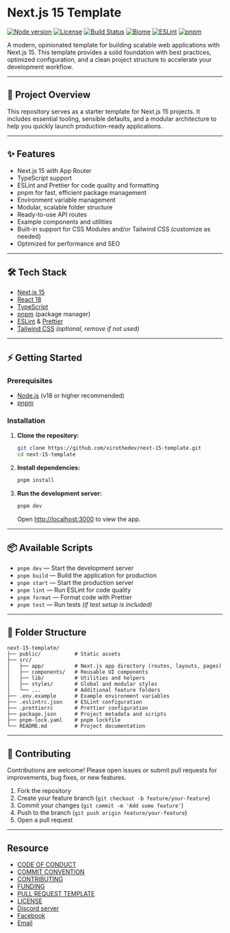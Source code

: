 # Next.js 15 Template

<p align="left">
  <a href="https://nodejs.org/"><img src="https://img.shields.io/badge/node-%3E=18.0.0-green?logo=node.js" alt="Node version" /></a>
  <a href="https://github.com/xirothedev/next-15-template/blob/main/LICENSE"><img src="https://img.shields.io/github/license/xirothedev/next-15-template?color=blue" alt="License" /></a>
  <a href="https://github.com/xirothedev/next-15-template/actions"><img src="https://github.com/xirothedev/next-15-template/actions/workflows/ci.yml/badge.svg" alt="Build Status" /></a>
  <a href="https://biomejs.dev/"><img src="https://img.shields.io/badge/code_style-biome-5B5B5B?logo=biome" alt="Biome" /></a>
  <a href="https://eslint.org/"><img src="https://img.shields.io/badge/lint-eslint-4B32C3?logo=eslint" alt="ESLint" /></a>
  <a href="https://pnpm.io/"><img src="https://img.shields.io/badge/package%20manager-pnpm-F69220?logo=pnpm" alt="pnpm" /></a>
</p>

A modern, opinionated template for building scalable web applications with Next.js 15. This template provides a solid foundation with best practices, optimized configuration, and a clean project structure to accelerate your development workflow.

---

## 🚀 Project Overview

This repository serves as a starter template for Next.js 15 projects. It includes essential tooling, sensible defaults, and a modular architecture to help you quickly launch production-ready applications.

---

## ✨ Features

- Next.js 15 with App Router
- TypeScript support
- ESLint and Prettier for code quality and formatting
- pnpm for fast, efficient package management
- Environment variable management
- Modular, scalable folder structure
- Ready-to-use API routes
- Example components and utilities
- Built-in support for CSS Modules and/or Tailwind CSS (customize as needed)
- Optimized for performance and SEO

---

## 🛠️ Tech Stack

- [Next.js 15](https://nextjs.org/)
- [React 18](https://react.dev/)
- [TypeScript](https://www.typescriptlang.org/)
- [pnpm](https://pnpm.io/) (package manager)
- [ESLint](https://eslint.org/) & [Prettier](https://prettier.io/)
- [Tailwind CSS](https://tailwindcss.com/) _(optional, remove if not used)_

---

## ⚡ Getting Started

### Prerequisites

- [Node.js](https://nodejs.org/) (v18 or higher recommended)
- [pnpm](https://pnpm.io/)

### Installation

1. **Clone the repository:**
    ```bash
    git clone https://github.com/xirothedev/next-15-template.git
    cd next-15-template
    ```
2. **Install dependencies:**
    ```bash
    pnpm install
    ```
3. **Run the development server:**
    ```bash
    pnpm dev
    ```
    Open [http://localhost:3000](http://localhost:3000) to view the app.

---

## 📦 Available Scripts

- `pnpm dev` — Start the development server
- `pnpm build` — Build the application for production
- `pnpm start` — Start the production server
- `pnpm lint` — Run ESLint for code quality
- `pnpm format` — Format code with Prettier
- `pnpm test` — Run tests _(if test setup is included)_

---

## 📁 Folder Structure

```
next-15-template/
├── public/           # Static assets
├── src/
│   ├── app/          # Next.js app directory (routes, layouts, pages)
│   ├── components/   # Reusable UI components
│   ├── lib/          # Utilities and helpers
│   ├── styles/       # Global and modular styles
│   └── ...           # Additional feature folders
├── .env.example      # Example environment variables
├── .eslintrc.json    # ESLint configuration
├── .prettierrc       # Prettier configuration
├── package.json      # Project metadata and scripts
├── pnpm-lock.yaml    # pnpm lockfile
└── README.md         # Project documentation
```

---

## 🤝 Contributing

Contributions are welcome! Please open issues or submit pull requests for improvements, bug fixes, or new features.

1. Fork the repository
2. Create your feature branch (`git checkout -b feature/your-feature`)
3. Commit your changes (`git commit -m 'Add some feature'`)
4. Push to the branch (`git push origin feature/your-feature`)
5. Open a pull request

---

## Resource

- [CODE OF CONDUCT](/.github/CODE_OF_CONDUCT.md)
- [COMMIT CONVENTION](/.github/COMMIT_CONVENTION.md)
- [CONTRIBUTING](/.github/CONTRIBUTING.md)
- [FUNDING](/.github/FUNDING.yml)
- [PULL REQUEST TEMPLATE](/.github/PULL_REQUEST_TEMPLATE.md)
- [LICENSE](/LICENSE)
- [Discord server](https://discord.gg/GsYF4xceZZ)
- [Facebook](https://www.facebook.com/xirothedev/)
- [Email](lethanhtrung.trungle@gmail.com)
